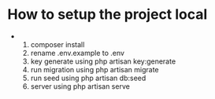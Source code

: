 # How to setup the project local
   -  1. composer install
      2. rename .env.example to .env
      3. key generate using php artisan key:generate
      4. run migration using php artisan migrate
      5. run seed using php artisan db:seed
      6. server using php artisan serve
